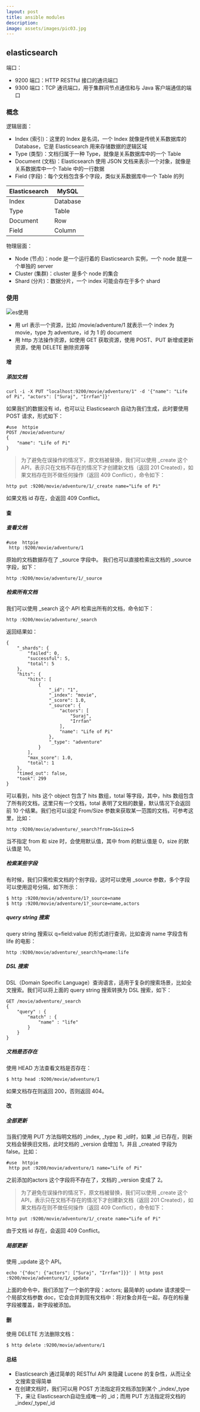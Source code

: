 ```yaml
---
layout: post
title: ansible modules
description:
image: assets/images/pic03.jpg
---
```


## elasticsearch

端口：
- 9200 端口：HTTP RESTful 接口的通讯端口
- 9300 端口：TCP 通讯端口，用于集群间节点通信和与 Java 客户端通信的端口

### 概念

逻辑层面：
- Index (索引)：这里的 Index 是名词，一个 Index 就像是传统关系数据库的 Database，它是 Elasticsearch 用来存储数据的逻辑区域
- Type (类型)：文档归属于一种 Type，就像是关系数据库中的一个 Table
- Document (文档)：Elasticsearch 使用 JSON 文档来表示一个对象，就像是关系数据库中一个 Table 中的一行数据
- Field (字段)：每个文档包含多个字段，类似关系数据库中一个 Table 的列


|Elasticsearch|	MySQL|
|-|-|
|Index|	Database|
|Type|	Table|
|Document|	Row|
|Field|	Column|

物理层面：

- Node (节点)：node 是一个运行着的 Elasticsearch 实例，一个 node 就是一个单独的 server
- Cluster (集群)：cluster 是多个 node 的集合
- Shard (分片)：数据分片，一个 index 可能会存在于多个 shard


### 使用

![es使用](https://user-gold-cdn.xitu.io/2017/3/22/af3f526a80422bfdf8b7fa8389a562b0.png?imageView2/0/w/1280/h/960/format/webp/ignore-error/1  "es使用")

- 用 url 表示一个资源，比如 /movie/adventure/1 就表示一个 index 为 movie，type 为 adventure，id 为 1 的 document
- 用 http 方法操作资源，如使用 GET 获取资源，使用 POST、PUT 新增或更新资源，使用 DELETE 删除资源等

#### 增

##### 添加文档

```
curl -i -X PUT "localhost:9200/movie/adventure/1" -d '{"name": "Life of Pi", "actors": ["Suraj", "Irrfan"]}'
```
如果我们的数据没有 id，也可以让 Elasticsearch 自动为我们生成，此时要使用 POST 请求，形式如下：
```
#use  httpie
POST /movie/adventure/
{
    "name": "Life of Pi"
}
```
>为了避免在误操作的情况下，原文档被替换，我们可以使用 _create 这个 API，表示只在文档不存在的情况下才创建新文档（返回 201 Created），如果文档存在则不做任何操作（返回 409 Conflict），命令如下：
```
http put :9200/movie/adventure/1/_create name="Life of Pi"
```
如果文档 id 存在，会返回 409 Conflict。

#### 查
##### 查看文档

```
#use  httpie
 http :9200/movie/adventure/1
```
原始的文档数据存在了 _source 字段中。
我们也可以直接检索出文档的 _source 字段，如下：

```
http :9200/movie/adventure/1/_source
```
##### 检索所有文档

我们可以使用 _search 这个 API 检索出所有的文档，命令如下：
```
http :9200/movie/adventure/_search
```
返回结果如：
```
{
    "_shards": {
        "failed": 0,
        "successful": 5,
        "total": 5
    },
    "hits": {
        "hits": [
            {
                "_id": "1",
                "_index": "movie",
                "_score": 1.0,
                "_source": {
                    "actors": [
                        "Suraj",
                        "Irrfan"
                    ],
                    "name": "Life of Pi"
                },
                "_type": "adventure"
            }
        ],
        "max_score": 1.0,
        "total": 1
    },
    "timed_out": false,
    "took": 299
}
```
可以看到，hits 这个 object 包含了 hits 数组，total 等字段，其中，hits 数组包含了所有的文档，这里只有一个文档，total 表明了文档的数量，默认情况下会返回前 10 个结果。我们也可以设定 From/Size 参数来获取某一范围的文档，可参考这里，比如：
```
http :9200/movie/adventure/_search?from=1&size=5
```
当不指定 from 和 size 时，会使用默认值，其中 from 的默认值是 0，size 的默认值是 10。

##### 检索某些字段

有时候，我们只需检索文档的个别字段，这时可以使用 _source 参数，多个字段可以使用逗号分隔，如下所示：
```
$ http :9200/movie/adventure/1?_source=name
$ http :9200/movie/adventure/1?_source=name,actors
```

##### query string 搜索

query string 搜索以 q=field:value 的形式进行查询，比如查询 name 字段含有 life 的电影：
```
http :9200/movie/adventure/_search?q=name:life
```

##### DSL 搜索

DSL（Domain Specific Language）查询语言，适用于复杂的搜索场景，比如全文搜索。我们可以将上面的 query string 搜索转换为 DSL 搜索，如下：
```
GET /movie/adventure/_search
{
    "query" : {
        "match" : {
            "name" : "life"
        }
    }
}
```

##### 文档是否存在

使用 HEAD 方法查看文档是否存在：
```
$ http head :9200/movie/adventure/1
```
如果文档存在则返回 200，否则返回 404。

#### 改

##### 全部更新
当我们使用 PUT 方法指明文档的 _index, _type 和 _id时，如果 _id 已存在，则新文档会替换旧文档，此时文档的 _version 会增加 1，并且 _created 字段为 false。比如：
```
#use  httpie
 http put :9200/movie/adventure/1 name="Life of Pi"
```
之前添加的actors 这个字段将不存在了，文档的 _version 变成了 2。

>为了避免在误操作的情况下，原文档被替换，我们可以使用 _create 这个 API，表示只在文档不存在的情况下才创建新文档（返回 201 Created），如果文档存在则不做任何操作（返回 409 Conflict），命令如下：
```
http put :9200/movie/adventure/1/_create name="Life of Pi"
```
由于文档 id 存在，会返回 409 Conflict。

##### 局部更新

使用 _update 这个 API。

```
echo '{"doc": {"actors": ["Suraj", "Irrfan"]}}' | http post :9200/movie/adventure/1/_update
```
上面的命令中，我们添加了一个新的字段：actors;
最简单的 update 请求接受一个局部文档参数 doc，它会合并到现有文档中：将对象合并在一起，存在的标量字段被覆盖，新字段被添加。

#### 删

使用 DELETE 方法删除文档：
```
$ http delete :9200/movie/adventure/1
```

#### 总结

- Elasticsearch 通过简单的 RESTful API 来隐藏 Lucene 的复杂性，从而让全文搜索变得简单
- 在创建文档时，我们可以用 POST 方法指定将文档添加到某个 _index/_type 下，来让 Elasticsearch自动生成唯一的 _id；而用 PUT 方法指定将文档的 _index/_type/_id

